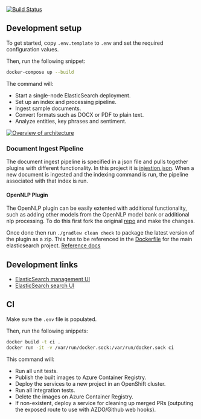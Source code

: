 [![Build Status](https://clewolff.visualstudio.com/elasticsearch-pipeline-demo/_apis/build/status/c-w.elasticsearch-pipeline-demo?branchName=master)](https://clewolff.visualstudio.com/elasticsearch-pipeline-demo/_build/latest?definitionId=6&branchName=master)

## Development setup

To get started, copy `.env.template` to `.env` and set the required configuration values.

Then, run the following snippet:

```bash
docker-compose up --build
```

The command will:

- Start a single-node ElasticSearch deployment.
- Set up an index and processing pipeline.
- Ingest sample documents.
- Convert formats such as DOCX or PDF to plain text.
- Analyze entities, key phrases and sentiment.

[![Overview of architecture](https://user-images.githubusercontent.com/1086421/59701575-ec436200-91c3-11e9-86c6-0b659a8bef87.png)](https://www.draw.io/?title=elasticsearch-pipeline-demo#R5Vtbd6o4FP41PuriKvqo9nraM9M1PXPm9OmsCBFSkbggttpfPwkGhCQiWrQ605eSLYRk5%2Fv2LaFljmbL2xjMg%2B%2FYg2HL0Lxly7xqGYbe62r0H5OsuKRrmmuJHyOPyzaCZ%2FQBuZA%2F6C%2BQB5PSjQTjkKB5WejiKIIuKclAHOP38m0THJbfOgc%2BlATPLghl6T%2FII8Fa2rO1jfwOIj%2FI3qxr%2FJcZyG7mgiQAHn4viMzrljmKMSbrq9lyBEOmvUwv6%2BdutvyaDyyGEanzANCSj%2B9Dc3B%2F5b8G5LaNRoNxu7fu5Q2ECz5hPliyyjQAI2%2FAFElbEY6ocOiBJICsV502AjIL%2BSVcIvKLXmsdm7de0pbW580rhgsta6wKjScYoxkkMOYyeXJ8vglexC4f2d3jt97r4Db4%2FeNZi6KHh2TlXrdtDhIQ%2B5BUzJz3B73S%2BnPV3UJMRxOv6A3vm1XPFj0oLHgmi2EICHorowZw8Pl5d%2FkbnjCiMzO0jCkm74fzxLa0chfrefOniqssdtQrd2T1hY7WipE6oheFaW9EKYjUgFKq35AAdR2ChCD3GYLYDVpGN6SaG45jeuWzq%2FvIg0sJdJQsc3bprkJEb6CwGL4HiMDnOUhX%2F52amzL4xnhBb%2FQex7kAuFM%2FZtI%2FF4T2Arl8K7TeYEzgshIM%2FFfLtktKNjOOF8Cia7aMlp62HRilldhX7fvx2KVLkiC3rMDDKWfJlKvCxplQrt8TFtE5kHJiR5Z%2BWsrpMue28mkxCwcuwYxPDO6IOrpHMIbhE04QQTiit4wxIXhGbwjZD8OcRSMcsudob%2BYk%2FSv0MQiRz54lWGAlXlNvlHvnSuNen4Fmz%2BmUtd7WuzIJTQV8usfioG5%2BnoRUI%2FGq4ENZ8yXzk6yxcaFpa7VLpTvJm6FnN3vPy2M6XZF19mH0dQT65gM8FX0tCTbPi%2FEMsSF62F3MYDpa2ocIJsoVUoZPDBP0AcbpDQwWczbodBr2sGVfUQngTHVprzBWUHiGPI89X4f%2BMuqqiSHSOw%2Fb%2BZBbxchYRfu21jHtrlFe%2BEbg1NZtVa9ZB3gySeBxAiZNWn4hYtLmaA7TAEay6u9oFoI0Jm%2FAptKwRjKgeThZZLDk4BozobIFpZ6DzaDMBYLZXEOAItZgLBA1E6%2BjQU6DHaFjTRjnK1XfS5Vjcd1ShInGKV2UbGoGEQhXNOmm2qOzR2sFizH69ZLEwGWan0I2vXkQg4Rm5dKNl7EOpnnCdVgFd8PXx%2B6vn8HH1bfX0dsfNy%2FtLPksrMMNJCnXCyifxDQMY9rEMStSXIRqVSbkpJqtEQvvjMGUZYzsly01jMbitsp1KUZzVcDaGcxxQ3smsVxeNMtCMNHB1K5%2BiB2JZZTmYjnofg%2Be7m2%2FN53e%2FW2Ph0%2Bv5KeC1xvTycwrQcxqXgKRDfOETFZOwfk8kz%2FBrirWFNlVBYMzYVe3L7g%2FsQpVO1OytvjRE7GrCdt%2BoJ0%2BxCd8An1VqNpp262zQt8RbbuQ8B85T7cl9A0%2BFjHMMxANsFCa5m2yhd9ZaisgVF1Sk9L2hMR4CrOknG%2FMTFAYFvJ0TRte3xjsZl79my19tk3XAWzgHTfEC%2B93AuM35DaUQraFwrityZG2Cmuim27MifQPNBkJBROpFyWWtrrsSouQWx%2B9ZHs2pqjx6p6iNO%2B8639NRv6D5T%2B%2BdafO6LfzQs6sNO9oAowO9Vj9r63MG4p4UKjtuDgiAEWU0yIuC8WdFI18b9wwG6r2GEL93JapatqKPSyrahOLv%2B4vVtOL%2FBBuf5%2BqXJ8XSIrvM8zy60BILWAECByyuDk5RqBRo5CfmVQ0Sw8QDNP%2Fg2S%2B2eUAWWOCliy6373hojb9%2FA1XASHszMOAzda4wXMYReG8A2imEMAOjn0qRDN%2F81M7xD7uzCN%2Fj1DkABRZZafcNzqKxEF3FDiyt8Oors1Xrl6NxOGrV4%2BgKSgvXSo59WIpvLN6qY7lnrOl%2BT9tXVqOuHVpOQrTe8pU25DrwvXCJHVm5ZRSK%2F1owU02ykvbujSFhDyvq%2Bwb3kgdiUcYjh3fyDlRVscGUYQJddJeq1jTFjB1KRuYOT%2FOcQOz0S3KquSgsMo%2FpIxXm8d4uaoMaD9Z59zb0Irne06561N15LBaj4VtuDPSZVuwNIZzwvKwUpm1QClsV56xQs3eVytUtuX1YoBDSyXGF9ZKqszchZ0cNrWGjjEa%2Bo6OmgsmlGrtnhh%2FzqXizzgv%2FImwObRWJxaIpI6OjD%2B5VPxM8UYlYxTSRNBnz0cTHM9Amm3yU0hpEb0KqP%2BlbybOC3n5zllWJc5OUu6LPLEj83g7S8pDG4dm3zUs3zGNWN0DKMvFahT8WnSN1x8D5%2F7t4X5%2BMz0zJyrlChfgRJW1z0a%2F5zrcoNQ9KOGcFQra4ldYUj2ltkURvsKSKjzHPockHyr%2BjI%2FKS3v7WZHMt%2Bklz1YddtXCXN3jEVWbO2eCOUsI3%2FVDwyfL7ld31Bzkqgy64nhEfoC12fRbUYyTYFO3NnTEY6u0ufnGd63szafS5vW%2F)

### Document Ingest Pipeline

The document ingest pipeline is specified in a json file and pulls together plugins with different functionality. In this project it is [injestion.json](devtool/ingestion.json). When a new document is ingested and the indexing command is run, the pipeline associated with that index is run.

#### OpenNLP Plugin 

The OpenNLP plugin can be easily extented with additional functionality, such as adding other models from the OpenNLP model bank or additional nlp processing. To do this first fork the original [repo](https://github.com/spinscale/elasticsearch-ingest-opennlp) and make the changes.

Once done then run `./gradlew clean check` to package the latest version of the plugin as a zip. This has to be referenced in the [Dockerfile](elasticsearch/Dockerfile) for the main elasticsearch project. [Reference docs](https://www.elastic.co/guide/en/elasticsearch/plugins/current/plugin-management-custom-url.html)

## Development links

- [ElasticSearch management UI](http://localhost:1358/?appname=devindex&url=http://localhost:9200)
- [ElasticSearch search UI](http://localhost:3000/?appname=devindex&url=http://localhost:9200)

## CI
Make sure the `.env` file is populated.

Then, run the following snippets:

```bash
docker build -t ci .
docker run -it -v /var/run/docker.sock:/var/run/docker.sock ci
```

This command will:

- Run all unit tests.
- Publish the built images to Azure Container Registry.
- Deploy the services to a new project in an OpenShift cluster.
- Run all integration tests.
- Delete the images on Azure Container Registry.
- If non-existent, deploy a service for cleaning up merged PRs (outputing the exposed route to use with AZDO/Github web hooks).

